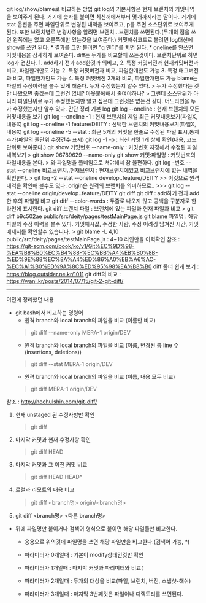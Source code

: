 git log/show/blame로 비교하는 방법
	git log의 기본사항은 현재 브랜치의 커밋내역을 보여주게 된다. 
	거기에 숫자를 붙이면 최신꺼에서부터 몇개까지라는 말이다. 
	거기에 stat 옵션을 주면 파일단위로 변경된 내역을 보여주고, 
	p를 주면 소스단위로 보여주게 된다. 
	또한 브랜치별로 변경사항을 알려면 브랜치...브랜치를 쓰면된다.(두개의 점을 쓰면 왼쪽에는 없고 오른쪽에만 있는것을 보여준다.)
	커밋해쉬코드로 볼려면 log대신에 show를 쓰면 된다. 
		* 결과를 그만 볼려면 "q 엔터"를 치면 된다.
		* oneline를 안쓰면 커밋내용을 상세하게 보여준다.
	diff는 두개를 비교할때 쓰는것이다. 브랜치단위로 하면 log가 겹친다.
		1. add하기 전과 add한것과 의비교, 
		2. 특정 커밋버전과 현재커밋버전과 비교, 파일한개만도 가능
		2. 특정 커밋버전과 비교, 파일한개만도 가능
		3. 특정 태그버전과 비교, 파일한개만도 가능
		4. 특정 커밋버전 2개와 비교, 파일한개만도 가능
	blame는 파일의 수정이력을 볼수 있게 해준다. 누가 수정했는지 알수 있다.
		> 누가 수정했다는 것만 나왔으면 좋겠는데 그런건 없네? 아웃붙에해서 줄여야하나?
		> 그런데 소스단위가 아니라 파일단위로 누가 수정했는지만  알고 싶은데 그런것은 없는것 같다. 어느라인을 누가 수정했는지만 알수 있다. 
	간단 정리
		기본 log 
			git log --oneline : 현재  브랜치의 모든 커밋내용을 보기
			git log --oneline -1 : 현재 브랜치의 제일 최근 커밋내용보기(파일X, 내용X)
			git log --oneline -1 feature/DEITY : 선택한 브랜치의 커밋내용보기(파일X, 내용X)
			git log --oneline -5 --stat : 최근 5개의 커밋을 한줄로 수정된 파일 표시,통계추가(파일의 줄단위 수정건수 표시)
			git log -1 -p               : 최신 커밋 1개 상세 확인(내용, 코드단위로 보여준다.)
		git show 커밋번호 --name-only : 커밋번호 지정해서 수정된 파일 내역보기
			> git show 06789629 --name-only
		git show 커밋:파일명 : 커밋번호의 파일내용을 본다.
		> 와 파일명을 풀네임으로 쳐야해서 참 불편하다. 
		git log -번호 --stat --oneline 비교브랜치..현재브랜치 : 현재브랜치에있고 비교브랜치에 없는 내역을 확인한다.
			> git log -2 --stat --oneline develop..feature/DEITY 
			>> 이것으로 원격내역을 확인해 볼수도 있다. origin은 원격의 브랜치를 의미하므로..
			>>> git log --stat --oneline origin/develop..feature/DEITY
		git diff
			git diff : add하기 전과 add한 후의 파일일 비교
			git diff --color-words : 두줄로 나오지 않고 공백을 구분자로 한라인에 표시한다.
			git diff 브랜치 파일 : 브랜치에 있는 파일과 현재 파일과 비교
				> git diff b9c502ae public/src/deity/pages/testMainPage.js
		git blame 파일명 : 해당 파일의 수정 이력을 볼수 있다. 커밋해시값, 수정한 사람, 수정 이려깅 남겨진 시간, 커밋 메세지를 확인할수 있습니다.
		    > git blame -L 4,10 public/src/deity/pages/testMainPage.js : 4~10 라인만을 이력확인
	참조 : https://git-scm.com/book/ko/v1/Git%EC%9D%98-%EA%B8%B0%EC%B4%88-%EC%BB%A4%EB%B0%8B-%ED%9E%88%EC%8A%A4%ED%86%A0%EB%A6%AC-%EC%A1%B0%ED%9A%8C%ED%95%98%EA%B8%B0
	diff 좀더 쉽게 보기 : https://blog.outsider.ne.kr/1011
	git diff의 비교 : https://wani.kr/posts/2014/07/15/git-2-git-diff/


---    

이전에 정리했던 내용

* git bash에서 비교하는 명령어
    * 원격 branch와 local branch의 파일을 비교 (이름만 비교)
    > git diff --name-only MERA-1 origin/DEV
    * 원격 branch와 local branch의 파일을 비교 (이름, 변경된 총 line 수(insertions, deletions))
    >git diff --stat MERA-1 origin/DEV
    * 원격 branch와 local branch의 파일을 비교 (이름, 내용 모두 비교)
    >git diff MERA-1 origin/DEV


참조 : http://hochulshin.com/git-diff/

1. 현재 unstaged 된 수정사항만 확인
    > git diff
2. 마지막 커밋과 현재 수정사항 확인
    > git diff HEAD 
3. 마지막 커밋과 그 이전 커밋 비교
    > git diff HEAD HEAD^ 
4. 로컬과 리모트의 내용 비교
    > git diff <branch명> origin/<branch명> 
5. git diff <branch명> <다른 branch명> 

* 뒤에 파일명만 붙이거나 검색어 형식으로 붙이면 해당 파일들만 비교한다.
    * 응용으로 위의것에 파일명을 쓰면 해당 파일만을 비교한다.(검색어 가능, *)

    * 파라미터가 0개일때 : 기본이 modify상태인것만 확인
    * 파라미터가 1개일때 : 마지박 커밋과 파리미터와 비교( 
    * 파라미터가 2개일때 : 두개의 대상을 비교(파일, 브랜치, 버전, 스냅샷-해쉬)
    * 파라미터가 3개일때 : 마지막 3번째것은 파일이나 디렉토리를 쓰면된다.
